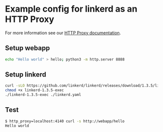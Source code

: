 # Example config for linkerd as an HTTP Proxy

For more information see our
[HTTP Proxy documentation](https://linkerd.io/getting-started/http-proxy/).

## Setup webapp

```bash
echo "Hello world" > hello; python3 -m http.server 8888
```

## Setup linkerd

```bash
curl -sLO https://github.com/linkerd/linkerd/releases/download/1.3.5/linkerd-1.3.5-exec
chmod +x linkerd-1.3.5-exec
./linkerd-1.3.5-exec ./linkerd.yaml
```

## Test

```bash
$ http_proxy=localhost:4140 curl -s http://webapp/hello
Hello world
```
